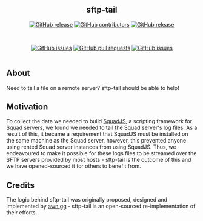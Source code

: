 <div align="center">

## sftp-tail

[![GitHub release](https://img.shields.io/github/release/ElGuillermo/sftp-tail.svg?style=flat-square)](https://github.com/ElGuillermo/sftp-tail/releases)
[![GitHub contributors](https://img.shields.io/github/contributors/ElGuillermo/sftp-tail.svg?style=flat-square)](https://github.com/ElGuillermo/sftp-tail/graphs/contributors)
[![GitHub release](https://img.shields.io/github/license/ElGuillermo/sftp-tail.svg?style=flat-square)](https://github.com/ElGuillermo/sftp-tail/blob/master/LICENSE)

<br>

[![GitHub issues](https://img.shields.io/github/issues/ElGuillermo/sftp-tail.svg?style=flat-square)](https://github.com/ElGuillermo/sftp-tail/issues)
[![GitHub pull requests](https://img.shields.io/github/issues-pr-raw/ElGuillermo/sftp-tail.svg?style=flat-square)](https://github.com/ElGuillermo/sftp-tail/pulls)
[![GitHub issues](https://img.shields.io/github/stars/ElGuillermo/sftp-tail.svg?style=flat-square)](https://github.com/ElGuillermo/sftp-tail/stargazers)
<br><br>
</div>

## **About**
Need to tail a file on a remote server? sftp-tail should be able to help!

## **Motivation**
To collect the data we needed to build [SquadJS](https://github.com/ElGuillermo/SquadJS), a scripting framework for [Squad](https://joinsquad.com/) servers, we found we needed to tail the Squad server's log files. As a result of this, it became a requirement that SquadJS must be installed on the same machine as the Squad server, however, this prevented anyone using rented Squad server instances from using SquadJS. Thus, we endeavoured to make it possible for these logs files to be streamed over the SFTP servers provided by most hosts - sftp-tail is the outcome of this and we have opened-sourced it for others to benefit from.

## **Credits**
The logic behind sftp-tail was originally proposed, designed and implemented by [awn.gg](https://awn.gg/) - sftp-tail is an open-sourced re-implementation of their efforts. 
